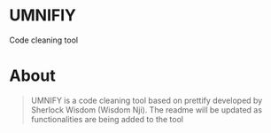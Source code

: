 # UMNIFIY
Code cleaning tool
# About
> UMNIFY is a code cleaning tool based on prettify developed by Sherlock Wisdom (Wisdom Nji).
The readme will be updated as functionalities are being added to the tool



